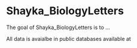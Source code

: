
# Shayka_BiologyLetters

<!-- badges: start -->
<!-- badges: end -->

The goal of Shayka_BiologyLetters is to ... <ADD PAPER TITLE AND STUFF>

All data is avaialbe in public databases available at <LINK>